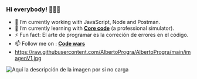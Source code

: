 ### Hi everybody! 👋👨‍💻

- 🔭 I’m currently working with JavaScript, Node and Postman.
- 🌱 I’m currently learning with [**Core code**](https://www.core-code.io/) (a professional simulator).
- ⚡ Fun fact: El arte de programar es la correción de errores en el código.
- 📫 Follow me on : [**Code wars**](https://www.codewars.com/users/AlbertoProgra) 
- https://raw.githubusercontent.com/AlbertoProgra/AlbertoProgra/main/imagenV1.jpg

![Aquí la descripción de la imagen por si no carga](https://raw.githubusercontent.com/parzibyte/WaterPy/master/assets/ImagenV1.png)
